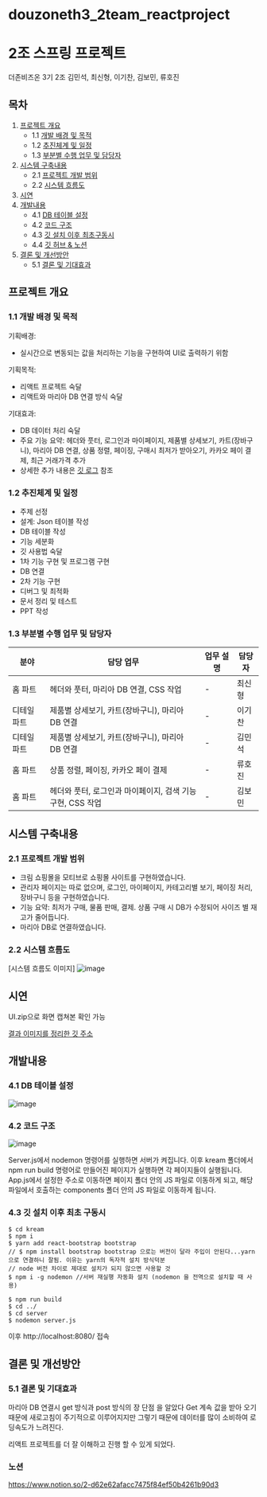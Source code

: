 # douzoneth3_2team_reactproject
# 2조 스프링 프로젝트

더존비즈온 3기 2조 김민석, 최신형, 이기찬, 김보민, 류호진

## 목차

1. [프로젝트 개요](#프로젝트-개요)
   - 1.1 [개발 배경 및 목적](#개발-배경-및-목적)
   - 1.2 [추진체계 및 일정](#추진체계-및-일정)
   - 1.3 [부분별 수행 업무 및 담당자](#부분별-수행-업무-및-담당자)
2. [시스템 구축내용](#시스템-구축내용)
   - 2.1 [프로젝트 개발 범위](#프로젝트-개발-범위)
   - 2.2 [시스템 흐름도](#시스템-흐름도)
3. [시연](#시연)
4. [개발내용](#개발내용)
   - 4.1 [DB 테이블 설정](#DB-테이블-설정)
   - 4.2 [코드 구조](#코드-구조)
   - 4.3 [깃 설치 이후 최초구동시](#깃-설치-이후-최초구동시)
   - 4.4 [깃 허브 & 노션](#깃-허브--노션)
5. [결론 및 개선방안](#결론-및-개선방안)
   - 5.1 [결론 및 기대효과](#결론-및-기대효과)

## 프로젝트 개요

### 1.1 개발 배경 및 목적

기획배경:
- 실시간으로 변동되는 값을 처리하는 기능을 구현하여 UI로 출력하기 위함

기획목적:
- 리액트 프로젝트 숙달
- 리액트와 마리아 DB 연결 방식 숙달

기대효과:
- DB 데이터 처리 숙달
- 주요 기능 요약: 헤더와 풋터, 로그인과 마이페이지, 제품별 상세보기, 카트(장바구니), 마리아 DB 연결, 상품 정렬, 페이징, 구매시 최저가 받아오기, 카카오 페이 결제, 최근 거래가격 추가
- 상세한 추가 내용은 [깃 로그](https://www.notion.so/2-d62e62afacc7475f84ef50b4261b90d3) 참조

### 1.2 추진체계 및 일정

- 주제 선정
- 설계: Json 테이블 작성
- DB 테이블 작성
- 기능 세분화
- 깃 사용법 숙달
- 1차 기능 구현 및 프로그램 구현
- DB 연결
- 2차 기능 구현
- 디버그 및 최적화
- 문서 정리 및 테스트
- PPT 작성

### 1.3 부분별 수행 업무 및 담당자

분야 | 담당 업무 | 업무 설명 | 담당자
--- | --- | --- | ---
홈 파트 | 헤더와 풋터, 마리아 DB 연결, CSS 작업 | - | 최신형
디테일 파트 | 제품별 상세보기, 카트(장바구니), 마리아 DB 연결 | - | 이기찬
디테일 파트 | 제품별 상세보기, 카트(장바구니), 마리아 DB 연결 | - | 김민석
홈 파트 | 상품 정렬, 페이징, 카카오 페이 결제 | - | 류호진
홈 파트 | 헤더와 풋터, 로그인과 마이페이지, 검색 기능 구현, CSS 작업 | - | 김보민

## 시스템 구축내용

### 2.1 프로젝트 개발 범위

- 크림 쇼핑몰을 모티브로 쇼핑몰 사이트를 구현하였습니다.
- 관리자 페이지는 따로 없으며, 로그인, 마이페이지, 카테고리별 보기, 페이징 처리, 장바구니 등을 구현하였습니다.
- 기능 요약: 최저가 구매, 물품 판매, 결제. 상품 구매 시 DB가 수정되어 사이즈 별 재고가 줄어듭니다.
- 마리아 DB로 연결하였습니다.

### 2.2 시스템 흐름도

[시스템 흐름도 이미지]
![image](https://github.com/rhj1216-hochan06/douzoneth3_2team_reactproject/assets/83914448/19e83e4f-1065-4aa4-b72b-61b6090a127d)

## 시연
UI.zip으로 화면 캡쳐본 확인 가능

[결과 이미지를 정리한 깃 주소](https://github.com/Choisinhyung/Whipping_Project)

## 개발내용

### 4.1 DB 테이블 설정
![image](https://github.com/rhj1216-hochan06/douzoneth3_2team_reactproject/assets/83914448/035a65ec-47dc-43f5-be6d-c33c1ca68450)


### 4.2 코드 구조
![image](https://github.com/rhj1216-hochan06/douzoneth3_2team_reactproject/assets/83914448/d078a7c8-05c9-482b-9a63-2690e0db4b05)

Server.js에서 nodemon 명령어를 실행하면 서버가 켜집니다.
이후 kream 폴더에서 npm run build 명령어로 만들어진 페이지가 실행하면 각 페이지들이 실행됩니다.
App.js에서 설정한 주소로 이동하면 페이지 폴더 안의 JS 파일로 이동하게 되고, 해당 파일에서 호출하는 components 폴더 안의 JS 파일로 이동하게 됩니다.

### 4.3 깃 설치 이후 최초 구동시

```
$ cd kream
$ npm i
$ yarn add react-bootstrap bootstrap 
// $ npm install bootstrap bootstrap 으로는 버전이 달라 주입이 안된다...yarn으로 연결하니 잘됨. 이유는 yarn의 독자적 설치 방식덕분 
// node 버전 차이로 제대로 설치가 되지 않으면 사용할 것 
$ npm i -g nodemon //서버 재실행 자동화 설치 (nodemon 을 전역으로 설치할 때 사용)

$ npm run build
$ cd ../
$ cd server
$ nodemon server.js
```
이후 http://localhost:8080/ 접속
## 결론 및 개선방안
### 5.1 결론 및 기대효과
 마리아 DB 연결시 get 방식과 post 방식의 장 단점 을 알았다
Get 계속 값을 받아 오기 때문에 새로고침이 주기적으로 이루어지지만 그렇기 때문에 데이터를 많이 소비하여 로딩속도가 느려진다.

리액트 프로젝트를 더 잘 이해하고 진행 할 수 있게 되었다.

### 노션
https://www.notion.so/2-d62e62afacc7475f84ef50b4261b90d3
